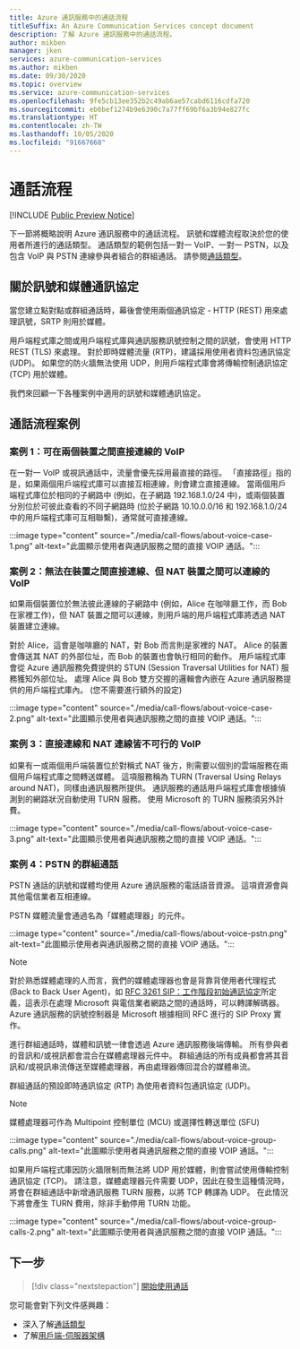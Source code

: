 ```yaml
---
title: Azure 通訊服務中的通話流程
titleSuffix: An Azure Communication Services concept document
description: 了解 Azure 通訊服務中的通話流程。
author: mikben
manager: jken
services: azure-communication-services
ms.author: mikben
ms.date: 09/30/2020
ms.topic: overview
ms.service: azure-communication-services
ms.openlocfilehash: 9fe5cb13ee352b2c49ab6ae57cabd6116cdfa720
ms.sourcegitcommit: eb6bef1274b9e6390c7a77ff69bf6a3b94e827fc
ms.translationtype: HT
ms.contentlocale: zh-TW
ms.lasthandoff: 10/05/2020
ms.locfileid: "91667668"
---
```

# <a name="call-flows"></a>通話流程

[!INCLUDE [Public Preview Notice](../includes/public-preview-include.md)]

下一節將概略說明 Azure 通訊服務中的通話流程。 訊號和媒體流程取決於您的使用者所進行的通話類型。 通話類型的範例包括一對一 VoIP、一對一 PSTN，以及包含 VoIP 與 PSTN 連線參與者組合的群組通話。 請參閱[通話類型](./voice-video-calling/about-call-types.md)。

## <a name="about-signaling-and-media-protocols"></a>關於訊號和媒體通訊協定

當您建立點對點或群組通話時，幕後會使用兩個通訊協定 - HTTP (REST) 用來處理訊號，SRTP 則用於媒體。 

用戶端程式庫之間或用戶端程式庫與通訊服務訊號控制之間的訊號，會使用 HTTP REST (TLS) 來處理。 對於即時媒體流量 (RTP)，建議採用使用者資料包通訊協定 (UDP)。 如果您的防火牆無法使用 UDP，則用戶端程式庫會將傳輸控制通訊協定 (TCP) 用於媒體。 

我們來回顧一下各種案例中適用的訊號和媒體通訊協定。 

## <a name="call-flow-cases"></a>通話流程案例

### <a name="case-1-voip-where-a-direct-connection-between-two-devices-is-possible"></a>案例 1：可在兩個裝置之間直接連線的 VoIP

在一對一 VoIP 或視訊通話中，流量會優先採用最直接的路徑。 「直接路徑」指的是，如果兩個用戶端程式庫可以直接互相連線，則會建立直接連線。 當兩個用戶端程式庫位於相同的子網路中 (例如，在子網路 192.168.1.0/24 中)，或兩個裝置分別位於可彼此查看的不同子網路時 (位於子網路 10.10.0.0/16 和 192.168.1.0/24 中的用戶端程式庫可互相聯繫)，通常就可直接連線。

:::image type="content" source="./media/call-flows/about-voice-case-1.png" alt-text="此圖顯示使用者與通訊服務之間的直接 VOIP 通話。":::

### <a name="case-2-voip-where-a-direct-connection-between-devices-is-not-possible-but-where-connection-between-nat-devices-is-possible"></a>案例 2：無法在裝置之間直接連線、但 NAT 裝置之間可以連線的 VoIP

如果兩個裝置位於無法彼此連線的子網路中 (例如，Alice 在咖啡廳工作，而 Bob 在家裡工作)，但 NAT 裝置之間可以連線，則用戶端的用戶端程式庫將透過 NAT 裝置建立連線。 

對於 Alice，這會是咖啡廳的 NAT，對 Bob 而言則是家裡的 NAT。 Alice 的裝置會傳送其 NAT 的外部位址，而 Bob 的裝置也會執行相同的動作。 用戶端程式庫會從 Azure 通訊服務免費提供的 STUN (Session Traversal Utilities for NAT) 服務獲知外部位址。 處理 Alice 與 Bob 雙方交握的邏輯會內嵌在 Azure 通訊服務提供的用戶端程式庫內。 (您不需要進行額外的設定)

:::image type="content" source="./media/call-flows/about-voice-case-2.png" alt-text="此圖顯示使用者與通訊服務之間的直接 VOIP 通話。":::

### <a name="case-3-voip-where-neither-a-direct-nor-nat-connection-is-possible"></a>案例 3：直接連線和 NAT 連線皆不可行的 VoIP

如果有一或兩個用戶端裝置位於對稱式 NAT 後方，則需要以個別的雲端服務在兩個用戶端程式庫之間轉送媒體。 這項服務稱為 TURN (Traversal Using Relays around NAT)，同樣由通訊服務所提供。 通訊服務的通話用戶端程式庫會根據偵測到的網路狀況自動使用 TURN 服務。 使用 Microsoft 的 TURN 服務須另外計費。

:::image type="content" source="./media/call-flows/about-voice-case-3.png" alt-text="此圖顯示使用者與通訊服務之間的直接 VOIP 通話。":::
 
### <a name="case-4-group-calls-with-pstn"></a>案例 4：PSTN 的群組通話

PSTN 通話的訊號和媒體均使用 Azure 通訊服務的電話語音資源。 這項資源會與其他電信業者互相連線。

PSTN 媒體流量會通過名為「媒體處理器」的元件。

:::image type="content" source="./media/call-flows/about-voice-pstn.png" alt-text="此圖顯示使用者與通訊服務之間的直接 VOIP 通話。":::

> [!NOTE]
> 對於熟悉媒體處理的人而言，我們的媒體處理器也會是背靠背使用者代理程式 (Back to Back User Agent)，如 [RFC 3261 SIP：工作階段初始通訊協定](https://tools.ietf.org/html/rfc3261)所定義，這表示在處理 Microsoft 與電信業者網路之間的通話時，可以轉譯解碼器。 Azure 通訊服務的訊號控制器是 Microsoft 根據相同 RFC 進行的 SIP Proxy 實作。

進行群組通話時，媒體和訊號一律會透過 Azure 通訊服務後端傳輸。 所有參與者的音訊和/或視訊都會混合在媒體處理器元件中。 群組通話的所有成員都會將其音訊和/或視訊串流傳送至媒體處理器，再由處理器傳回混合的媒體串流。

群組通話的預設即時通訊協定 (RTP) 為使用者資料包通訊協定 (UDP)。

> [!NOTE]
> 媒體處理器可作為 Multipoint 控制單位 (MCU) 或選擇性轉送單位 (SFU)

:::image type="content" source="./media/call-flows/about-voice-group-calls.png" alt-text="此圖顯示使用者與通訊服務之間的直接 VOIP 通話。":::

如果用戶端程式庫因防火牆限制而無法將 UDP 用於媒體，則會嘗試使用傳輸控制通訊協定 (TCP)。 請注意，媒體處理器元件需要 UDP，因此在發生這種情況時，將會在群組通話中新增通訊服務 TURN 服務，以將 TCP 轉譯為 UDP。 在此情況下將會產生 TURN 費用，除非手動停用 TURN 功能。

:::image type="content" source="./media/call-flows/about-voice-group-calls-2.png" alt-text="此圖顯示使用者與通訊服務之間的直接 VOIP 通話。":::

## <a name="next-steps"></a>下一步

> [!div class="nextstepaction"]
> [開始使用通話](../quickstarts/voice-video-calling/getting-started-with-calling.md)

您可能會對下列文件感興趣：

- 深入了解[通話類型](../concepts/voice-video-calling/about-call-types.md)
- 了解[用戶端-伺服器架構](./client-and-server-architecture.md)
